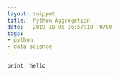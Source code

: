 ```yaml
---
layout: snippet
title:  Python Aggregation
date:   2019-10-06 16:57:18 -0700
tags:
- python
- data science
---
```

`print 'hello'`